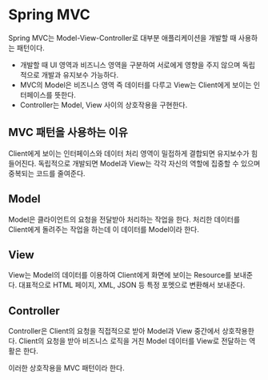 # Spring MVC

Spring MVC는 Model-View-Controller로 대부분 애플리케이션을 개발할 때 사용하는 패턴이다.
* 개발할 때 UI 영역과 비즈니스 영역을 구분하여 서로에게 영향을 주지 않으며 독립적으로 개발과 유지보수 가능하다.
* MVC의 Model은 비즈니스 영역 즉 데이터를 다루고 View는 Client에게 보이는 인터페이스를 뜻한다.
* Controller는 Model, View 사이의 상호작용을 구현한다.

  
## MVC 패턴을 사용하는 이유

Client에게 보이는 인터페이스와 데이터 처리 영역이 밀접하게 결합되면 유지보수가 힘들어진다. 독립적으로 개발되면 Model과 View는 각각 자신의 역할에 집중할 수 있으며 중복되는 코드를 줄여준다.

## Model

Model은 클라이언트의 요청을 전달받아 처리하는 작업을 한다. 처리한 데이터를 Client에게 돌려주는 작업을 하는데 이 데이터를 Model이라 한다.

## View 

View는 Model의 데이터를 이용하여 Client에게 화면에 보이는 Resource를 보내준다. 대표적으로 HTML 페이지, XML, JSON 등 특정 포멧으로 변환해서 보내준다.

## Controller

Controller은 Client의 요청을 직접적으로 받아 Model과 View 중간에서 상호작용한다. Client의 요청을 받아 비즈니스 로직을 거친 Model 데이터를 View로 전달하는 역활은 한다.

이러한 상호작용을 MVC 패턴이라 한다.
